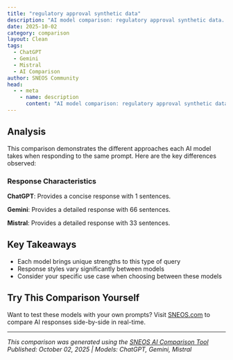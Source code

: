 ```yaml
---
title: "regulatory approval synthetic data"
description: "AI model comparison: regulatory approval synthetic data..."
date: 2025-10-02
category: comparison
layout: Clean
tags:
  - ChatGPT
  - Gemini
  - Mistral
  - AI Comparison
author: SNEOS Community
head:
  - - meta
    - name: description
      content: "AI model comparison: regulatory approval synthetic data..."
---
```


<ChatComparison
  title="regulatory approval synthetic data"
  prompt="regulatory approval synthetic data"
  :responses='{
    "ChatGPT": "Regulatory approval for synthetic data involves navigating various legal, ethical, and technical considerations, particularly in industries like healthcare, finance, automotive, and others where data privacy and security are paramount. Synthetic data refers to artificially generated data that mimics real datasets. Here&#x27;s an overview of the key points relevant to regulatory approval:\n\n### Key Considerations for Regulatory Approval of Synthetic Data\n\n1. **Data Privacy Compliance**:\n   - **GDPR**: Under the General Data Protection Regulation, any data handling must ensure that personal data isn&#x27;t misused. Synthetic data should not be derived from identifiable personal data.\n   - **HIPAA**: In healthcare, ensuring that synthetic datasets do not violate the Health Insurance Portability and Accountability Act is crucial.\n\n2. **Data Quality and Integrity**:\n   - Synthetic data must be validated to ensure it accurately reflects the statistical properties of real-world data. Regulatory bodies may require that high standards are maintained regarding the reliability and validity of synthetic data.\n\n3. **Documentation and Transparency**:\n   - Regulatory authorities often require detailed documentation of the methods used to generate synthetic data, including algorithms, models, and processes. Transparency can facilitate trust and easier review.\n\n4. **Use Cases and Limitations**:\n   - Clearly defining how synthetic data will be used is crucial. Different applications (e.g., training algorithms, testing systems) may have distinct regulatory requirements.\n   - It’s important to delineate the limitations of synthetic datasets and ensure they are not misrepresented as real data.\n\n5. **Ethical Considerations**:\n   - Ensuring that synthetic data generation does not inadvertently perpetuate biases present in real-world data is critical. Regulatory frameworks may scrutinize the fairness of the methodologies used.\n\n6. **Risk Assessments**:\n   - Conducting risk assessments to evaluate potential harms that may arise from the use of synthetic data, including unintended disclosures or impacts on vulnerable populations.\n\n7. **Standards and Guidelines**:\n   - Organizations like the International Organization for Standardization (ISO), and domain-specific bodies may have guidelines on generating and using synthetic data. Adhering to these can facilitate compliance.\n\n8. **Cross-border Data Regulations**:\n   - When synthetic data is to be used across different jurisdictions, understanding varying regulations concerning data usage and privacy is necessary for compliance.\n\n### Practical Steps for Regulatory Approval\n\n1. **Engage with Regulators Early**: Before launching initiatives using synthetic data, engage with relevant regulatory bodies to understand their expectations and requirements.\n\n2. **Develop Robust Methodologies**: Ensure that the methodology for generating synthetic data is sound, scientifically valid, and defensible.\n\n3. **Conduct Realistic Testing**: Validate synthetic data against real-world datasets to ascertain that it provides a reliable approximation of the underlying phenomena it aims to replicate.\n\n4. **Maintain Records**: Keep comprehensive records of the data generation process, assumptions made, and methodologies used to facilitate regulatory review.\n\n5. **Build In Oversight Mechanisms**: Implement governance and oversight mechanisms to ensure ongoing compliance with data regulations and ethical standards.\n\n### Conclusion\n\nSynthetic data holds significant potential for various applications, but its deployment within regulated sectors requires careful consideration and adherence to legal and ethical frameworks. By understanding and addressing the above considerations, organizations can better position themselves for regulatory approval.",
    "Gemini": "## Regulatory Approval and Synthetic Data: A Deep Dive\n\nSynthetic data is becoming increasingly important for accelerating innovation in regulated industries like healthcare, finance, and autonomous vehicles. However, using synthetic data for regulatory submissions and approvals introduces complexities. Here\u0027s a breakdown of the landscape:\n\n**What is Synthetic Data?**\n\nSynthetic data is artificially generated data that mimics the statistical properties and relationships of real-world data without containing any real individuals\u0027 or entities\u0027 private information. It can be used to:\n\n*   **Overcome data scarcity:**  Fill gaps in datasets, particularly for rare events or specific populations.\n*   **Reduce privacy risks:** Enable data sharing and analysis without exposing sensitive information, potentially complying with regulations like GDPR and HIPAA.\n*   **Improve model training:**  Augment training datasets for machine learning models, leading to better performance and robustness.\n*   **Accelerate research and development:** Allow faster experimentation and validation without the delays and costs associated with acquiring real data.\n\n**Regulatory Considerations:**\n\nThe use of synthetic data in regulatory submissions is a relatively new and evolving area.  Key considerations include:\n\n*   **Regulatory Acceptance:** Regulators (e.g., FDA in healthcare, SEC in finance) are still evaluating how to assess the validity and reliability of results generated using synthetic data.  There is no universally accepted standard for synthetic data quality and applicability for regulatory use.\n*   **Transparency and Traceability:**  It\u0027s crucial to be transparent about the use of synthetic data and provide clear documentation on how it was generated, validated, and used in the analysis.  Traceability back to the original data sources (even if anonymized) can be important.\n*   **Validation and Verification:**  Robust validation and verification processes are essential to demonstrate that the synthetic data accurately represents the real data and that the models trained on it perform comparably to those trained on real data.\n*   **Data Quality and Bias:** Synthetic data must be of sufficient quality and accuracy to be used for regulatory purposes.  It should not introduce or amplify biases present in the original data.  Careful monitoring and mitigation of potential biases are crucial.\n*   **Specific Regulations:** The acceptance of synthetic data can vary depending on the specific regulation, application, and jurisdiction.  It\u0027s crucial to consult with relevant regulatory agencies and legal counsel to understand the specific requirements.\n\n**Specific Industries \u0026 Examples:**\n\n*   **Healthcare (FDA):**  The FDA has shown increasing interest in using synthetic data for medical device development, clinical trials, and post-market surveillance.  They\u0027ve issued guidance on the use of Real-World Data (RWD) which can include synthetic data components. The FDA focuses on the *fitness for purpose* of the data. Some example use cases include:\n    *   **Training AI/ML models for medical image analysis:** Synthetic medical images can be used to train AI algorithms for detecting diseases, improving diagnostic accuracy, and accelerating image processing.\n    *   **Simulating clinical trials:** Synthetic patient data can be used to simulate clinical trials, allowing researchers to explore different treatment options, optimize trial design, and reduce the cost and time associated with real-world trials.\n    *   **Developing and testing medical devices:** Synthetic data can be used to simulate real-world conditions and patient populations, allowing developers to test and refine medical devices before they are deployed in clinical settings.\n*   **Finance (SEC, FINRA):** Synthetic data can be used for:\n    *   **Fraud detection:**  Training models to detect fraudulent transactions while protecting customer privacy.\n    *   **Stress testing:** Simulating market scenarios to assess the resilience of financial institutions.\n    *   **Regulatory reporting:**  Generating synthetic reports that comply with regulatory requirements.\n*   **Autonomous Vehicles:**\n    *   **Testing and validation:** Simulating diverse driving scenarios (e.g., adverse weather conditions, rare events) to validate the safety and reliability of autonomous driving systems.\n\n**Key Considerations for Using Synthetic Data in Regulatory Submissions:**\n\n1.  **Define the Problem and Justify the Need:** Clearly articulate the problem you are trying to solve and why synthetic data is necessary.\n2.  **Data Generation Method:**  Select a data generation method appropriate for the application. Different methods exist, each with its own strengths and weaknesses (e.g., GANs, variational autoencoders, copulas, statistical models).\n3.  **Data Validation Plan:** Develop a comprehensive validation plan to assess the quality and fidelity of the synthetic data.  This should include comparing statistical properties, distributions, and relationships between the synthetic and real data.  Also include domain expert review.\n4.  **Bias Assessment and Mitigation:**  Proactively assess and mitigate potential biases in the synthetic data.\n5.  **Transparency and Documentation:** Maintain detailed documentation of the data generation process, validation procedures, and any limitations of the synthetic data.\n6.  **Collaboration with Regulators:**  Engage with regulatory agencies early in the process to discuss your approach and address any concerns.\n7.  **Ethical Considerations:**  Ensure that the use of synthetic data is ethically sound and does not perpetuate or exacerbate existing inequalities.\n\n**Challenges:**\n\n*   **Limited Regulatory Guidance:**  Lack of clear regulatory guidelines and standards for synthetic data can create uncertainty and hinder adoption.\n*   **Complexity of Data Generation:** Generating high-quality synthetic data that accurately reflects the complexities of real-world data can be technically challenging.\n*   **Verification and Validation:**  Validating the accuracy and reliability of synthetic data can be difficult, especially when the ground truth is unknown.\n*   **Trust and Acceptance:** Building trust in synthetic data and gaining acceptance from regulators and stakeholders can be a significant hurdle.\n*   **Reproducibility:** Ensuring the reproducibility of synthetic data generation processes is crucial for transparency and accountability.\n\n**Future Trends:**\n\n*   **Increased Regulatory Acceptance:** As synthetic data technology matures and more validation studies are conducted, regulators are likely to become more accepting of its use in regulatory submissions.\n*   **Development of Standards and Guidelines:** Industry consortia and regulatory agencies are working to develop standards and guidelines for synthetic data quality, validation, and use.\n*   **Advancements in Data Generation Techniques:**  New and improved data generation techniques are emerging that can create more realistic and accurate synthetic data.\n*   **Integration with AI/ML Platforms:**  Synthetic data generation is becoming increasingly integrated with AI/ML platforms, making it easier to create, manage, and use synthetic data for model training and validation.\n\n**Conclusion:**\n\nSynthetic data holds tremendous promise for accelerating innovation and improving outcomes in regulated industries.  However, its use in regulatory submissions requires careful planning, rigorous validation, and proactive engagement with regulators. By addressing the key challenges and adopting best practices, organizations can unlock the full potential of synthetic data while ensuring compliance with regulatory requirements. Remember that early and frequent communication with relevant regulatory bodies is crucial to understand their current stance and requirements for the specific application.  This field is rapidly evolving, so staying informed about the latest developments is essential.\n",
    "Mistral": "Regulatory approval for the use of synthetic data involves navigating a complex landscape of legal, ethical, and technical considerations. Synthetic data refers to data that is artificially generated rather than collected from real-world events. It is often used to mimic the properties of real data without containing any actual personal or sensitive information. Here are some key points to consider when seeking regulatory approval for synthetic data:\n\n### 1. **Data Privacy and Protection**\n   - **Compliance with Data Protection Laws**: Ensure that the synthetic data complies with data protection regulations such as GDPR (General Data Protection Regulation) in Europe, CCPA (California Consumer Privacy Act) in the United States, and other relevant laws.\n   - **Anonymization and Pseudonymization**: Demonstrate that the synthetic data does not contain any personally identifiable information (PII) and that it cannot be traced back to real individuals.\n\n### 2. **Data Quality and Validity**\n   - **Accuracy and Reliability**: Show that the synthetic data accurately represents the statistical properties and patterns of the real data it is meant to mimic.\n   - **Validation**: Provide evidence that the synthetic data has been validated against real data to ensure it is fit for purpose.\n\n### 3. **Ethical Considerations**\n   - **Bias and Fairness**: Ensure that the synthetic data does not introduce or perpetuate biases. This involves rigorous testing and validation to identify and mitigate any potential biases.\n   - **Transparency**: Be transparent about the methods used to generate the synthetic data and the assumptions underlying these methods.\n\n### 4. **Technical Standards**\n   - **Documentation**: Maintain comprehensive documentation of the data generation process, including algorithms, parameters, and any assumptions made.\n   - **Auditability**: Ensure that the process is auditable, allowing regulators to verify the integrity and accuracy of the synthetic data.\n\n### 5. **Regulatory Engagement**\n   - **Consultation**: Engage with regulatory bodies early in the process to understand their requirements and expectations.\n   - **Submission**: Prepare a detailed submission that includes all relevant documentation, validation results, and compliance evidence.\n\n### 6. **Use Cases and Applications**\n   - **Specific Use Cases**: Clearly define the use cases for which the synthetic data will be employed, such as training machine learning models, testing software, or conducting research.\n   - **Risk Assessment**: Conduct a risk assessment to identify potential risks associated with the use of synthetic data and outline mitigation strategies.\n\n### 7. **Stakeholder Communication**\n   - **Informed Consent**: If the synthetic data is derived from real data, ensure that informed consent has been obtained from the original data subjects.\n   - **Public Trust**: Build public trust by communicating the benefits and safeguards associated with the use of synthetic data.\n\n### 8. **Continuous Monitoring**\n   - **Ongoing Compliance**: Implement mechanisms for continuous monitoring and compliance to ensure that the synthetic data remains accurate and compliant over time.\n   - **Feedback Loop**: Establish a feedback loop to incorporate any regulatory feedback or changes in requirements.\n\n### Example Regulatory Bodies\n- **Healthcare**: FDA (Food and Drug Administration) in the United States, EMA (European Medicines Agency) in Europe.\n- **Finance**: SEC (Securities and Exchange Commission) in the United States, FCA (Financial Conduct Authority) in the UK.\n- **Data Protection**: ICO (Information Commissioner\u0027s Office) in the UK, CNIL (Commission Nationale de l\u0027Informatique et des Libert\u00E9s) in France.\n\n### Conclusion\nObtaining regulatory approval for synthetic data requires a thorough and systematic approach that addresses data privacy, quality, ethical considerations, technical standards, and regulatory engagement. By following these guidelines, organizations can navigate the regulatory landscape more effectively and ensure that their synthetic data is compliant and fit for purpose."
  }'
  published-date="13:17"
/>

## Analysis

This comparison demonstrates the different approaches each AI model takes when responding to the same prompt. Here are the key differences observed:

### Response Characteristics

**ChatGPT**: Provides a concise response with 1 sentences. 

**Gemini**: Provides a detailed response with 66 sentences. 

**Mistral**: Provides a detailed response with 33 sentences. 

## Key Takeaways

- Each model brings unique strengths to this type of query
- Response styles vary significantly between models
- Consider your specific use case when choosing between these models

## Try This Comparison Yourself

Want to test these models with your own prompts? Visit [SNEOS.com](https://sneos.com) to compare AI responses side-by-side in real-time.

---

*This comparison was generated using the [SNEOS AI Comparison Tool](https://sneos.com)*
*Published: October 02, 2025 | Models: ChatGPT, Gemini, Mistral*
